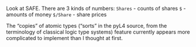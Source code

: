 
Look at SAFE. There are 3 kinds of numbers:
`Shares` - counts of shares
`$` - amounts of money
`$/Share` - share prices








The “copies” of atomic types (“sorts” in the pyL4 source, from the terminology of classical logic type systems) feature currently appears more complicated to implement than I thought at first.

